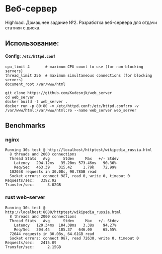 # Веб-сервер
Highload. Домашнее задание №2. Разработка веб-сервера для отдачи статики с диска.

## Использование:

#### Config: `/etc/httpd.conf`
```
cpu_limit 4       # maximum CPU count to use (for non-blocking servers)
thread_limit 256  # maximum simultaneous connections (for blocking servers)
document_root /var/www/html
```

```
git clone https://github.com/Kudesnjk/web_server
cd web_server
docker build -t web_server .
docker run -p 80:80 -v /etc/httpd.conf:/etc/httpd.conf:ro -v /var/www/html:/var/www/html:ro --name web_server web_server
```
## Benchmarks

### nginx

```
Running 30s test @ http://localhost/httptest/wikipedia_russia.html
  8 threads and 2000 connections
  Thread Stats   Avg      Stdev     Max   +/- Stdev
    Latency   294.12ms   35.20ms 573.46ms   90.36%
    Req/Sec   463.39    315.42     1.79k    72.99%
  102058 requests in 30.08s, 90.78GB read
  Socket errors: connect 987, read 0, write 0, timeout 0
Requests/sec:   3392.92
Transfer/sec:      3.02GB
```
### rust web-server

```
Running 30s test @ http://localhost:8080/httptest/wikipedia_russia.html
  8 threads and 2000 connections
  Thread Stats   Avg      Stdev     Max   +/- Stdev
    Latency   120.34ms  104.38ms   3.38s    94.27%
    Req/Sec   304.44    105.37   646.00     65.55%
  72644 requests in 30.08s, 64.61GB read
  Socket errors: connect 987, read 72630, write 0, timeout 0
Requests/sec:   2415.09
Transfer/sec:      2.15GB
```





